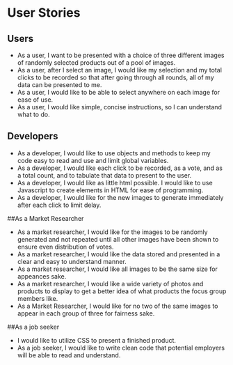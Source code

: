 # User Stories

## Users
- As a user, I want to be presented with a choice of three different images of randomly selected products out of a pool of images. 
- As a user, after I select an image, I would like my selection and my total clicks to be recorded so that after going through all rounds, all of my data can be presented to me.
- As a user, I would like to be able to select anywhere on each image for ease of use.
- As a user, I would like simple, concise instructions, so I can understand what to do.

## Developers
- As a developer, I would like to use objects and methods to keep my code easy to read and use and limit global variables.
- As a developer, I would like each click to be recorded, as a vote, and as a total count, and to tabulate that data to present to the user.
- As a developer, I would like as little html possible. I would like to use Javascript to create elements in HTML for ease of programming.
- As a developer, I would like for the new images to generate immediately after each click to limit delay.

##As a Market Researcher
- As a market researcher, I would like for the images to be randomly generated and not repeated until all other images have been shown to ensure even distribution of votes.
- As a market researcher, I would like the data stored and presented in a clear and easy to understand manner.
- As a market researcher, I would like all images to be the same size for appeances sake.
- As a market researcher, I would like a wide variety of photos and products to display to get a better idea of what products the focus group members like. 
- As a Market Researcher, I would like for no two of the same images to appear in each group of three for fairness sake. 

##As a job seeker
- I would like to utilize CSS to present a finished product.
- As a job seeker, I would like to write clean code that potential employers will be able to read and understand.
